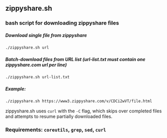 ## zippyshare.sh
### bash script for downloading zippyshare files

##### Download single file from zippyshare

```bash
./zippyshare.sh url
```

##### Batch-download files from URL list (url-list.txt must contain one zippyshare.com url per line)

```bash
./zippyshare.sh url-list.txt
```

##### Example:

```bash
./zippyshare.sh https://www3.zippyshare.com/v/CDCi2wVT/file.html
```

zippyshare.sh uses `curl` with the `-C` flag, which skips over completed files and attempts to resume partially downloaded files.

### Requirements: `coreutils`, `grep`, `sed`, **`curl`**
